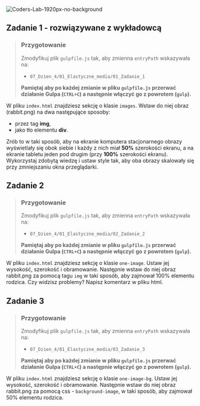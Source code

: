 ![Coders-Lab-1920px-no-background](https://user-images.githubusercontent.com/30623667/104709394-2cabee80-571f-11eb-9518-ea6a794e558e.png)


## Zadanie 1 - rozwiązywane z wykładowcą

> ### Przygotowanie
> Zmodyfikuj plik `gulpfile.js` tak, aby zmienna `entryPath` wskazywała na:
> -  `07_Dzien_4/01_Elastyczne_media/01_Zadanie_1`
>
> **Pamiętaj aby po każdej zmianie w pliku `gulpfile.js` przerwać działanie Gulpa (`CTRL+C`) a następnie włączyć go z powrotem (`gulp`).**

W pliku `index.html` znajdziesz sekcję o klasie `images`. Wstaw do niej obraz (rabbit.png) na dwa następujące sposoby:
* przez tag **img**,
* jako tło elementu **div**.

Zrób to w taki sposób, aby na ekranie komputera stacjonarnego obrazy wyświetlały się obok siebie i każdy z nich miał **50%** szerokości ekranu, a na ekranie tabletu jeden pod drugim (przy **100%** szerokości ekranu).
Wykorzystaj zdobytą wiedzę i ustaw style tak, aby oba obrazy skalowały się przy zmniejszaniu okna przeglądarki.



## Zadanie 2 

> ### Przygotowanie
> Zmodyfikuj plik `gulpfile.js` tak, aby zmienna `entryPath` wskazywała na:
> -  `07_Dzien_4/01_Elastyczne_media/02_Zadanie_2`
>
> **Pamiętaj aby po każdej zmianie w pliku `gulpfile.js` przerwać działanie Gulpa (`CTRL+C`) a następnie włączyć go z powrotem (`gulp`).**

W pliku `index.html` znajdziesz sekcję o klasie `one-image`. Ustaw jej wysokość, szerokość i obramowanie. Następnie wstaw do niej obraz rabbit.png za pomocą tagu `img` w taki sposób, aby zajmował 100% elementu rodzica. Czy widzisz problemy? Napisz komentarz w pliku html.



## Zadanie 3 

> ### Przygotowanie
> Zmodyfikuj plik `gulpfile.js` tak, aby zmienna `entryPath` wskazywała na:
> -  `07_Dzien_4/01_Elastyczne_media/03_Zadanie_3`
>
> **Pamiętaj aby po każdej zmianie w pliku `gulpfile.js` przerwać działanie Gulpa (`CTRL+C`) a następnie włączyć go z powrotem (`gulp`).**

W pliku `index.html` znajdziesz sekcję o klasie `one-image-bg`. Ustaw jej wysokość, szerokość i obramowanie. Następnie wstaw do niej obraz rabbit.png za pomocą css - `background-image`, w taki sposób, aby zajmował 50% elementu rodzica.

